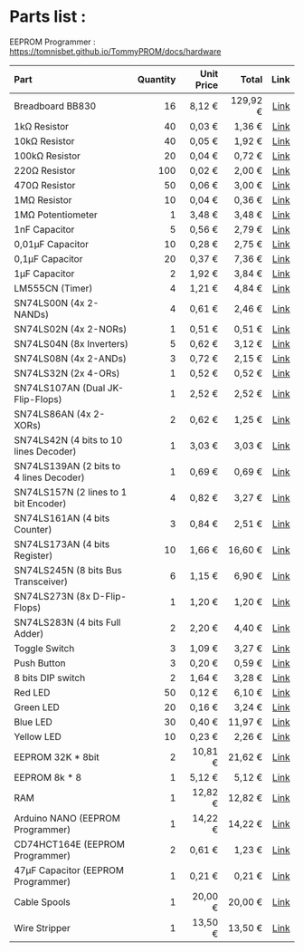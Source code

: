 # Parts list :

EEPROM Programmer : https://tomnisbet.github.io/TommyPROM/docs/hardware

| Part                                    | Quantity | Unit Price |    Total |                                                                                                                                                                                                                                                                                                                                                                                                                                                                                                                                                                                                                                           Link |
|:----------------------------------------|---------:|-----------:|---------:|-----------------------------------------------------------------------------------------------------------------------------------------------------------------------------------------------------------------------------------------------------------------------------------------------------------------------------------------------------------------------------------------------------------------------------------------------------------------------------------------------------------------------------------------------------------------------------------------------------------------------------------------------:|
| Breadboard BB830                        |       16 |     8,12 € | 129,92 € |                                                                                                                                                                                                                                                                                                                                                                                                                                                                                                                                   [Link](https://www.mouser.fr/ProductDetail/BusBoard-Prototype-Systems/BB830?qs=VEfmQw3KOauhPeTwYxNCaA%3D%3D) |
| 1kΩ Resistor                            |       40 |     0,03 € |   1,36 € |                                                                                                                                                                                                                                                                                                                                                                                                                                                                                                                             [Link](https://www.mouser.fr/ProductDetail/YAGEO/CFR-25JR-52-1K?qs=sGAEpiMZZMtlubZbdhIBIG2rwDeDG2Hz0nFs2Ia3WF8%3D) |
| 10kΩ Resistor                           |       40 |     0,05 € |   1,92 € |                                                                                                                                                                                                                                                                                                                                                                                                                                                                                                                        [Link](https://www.mouser.fr/ProductDetail/YAGEO/CFR25SJT-26-10K?qs=sGAEpiMZZMtlubZbdhIBIMMVXX%252BgggzkNaoPvJwEHrI%3D) |
| 100kΩ Resistor                          |       20 |     0,04 € |   0,72 € |                                                                                                                                                                                                                                                                                                                                                                                                                                                                                                                           [Link](https://www.mouser.fr/ProductDetail/YAGEO/CFR-25JT-52-100K?qs=sGAEpiMZZMtlubZbdhIBIGhJWRsHPi3Sk4OTVw1zMIc%3D) |
| 220Ω Resistor                           |      100 |     0,02 € |   2,00 € |                                                                                                                                                                                                                                                                                                                                                                                                                                                                                                                                           [Link](https://www.mouser.fr/ProductDetail/YAGEO/CFR-25JT-52-220R?qs=KUIzHt%2Fe91lrctWTReofaw%3D%3D) |
| 470Ω Resistor                           |       50 |     0,06 € |   3,00 € |                                                                                                                                                                                                                                                                                                                                                                                                                                                                                                                       [Link](https://www.mouser.fr/ProductDetail/YAGEO/CFR-25JB-52-470R?qs=sGAEpiMZZMtlubZbdhIBINt%2Ft6Hry3%2FBRNeQGvITYbY%3D) |
| 1MΩ Resistor                            |       10 |     0,04 € |   0,36 € |                                                                                                                                                                                                                                                                                                                                                                                                                                                                                                                           [Link](https://www.mouser.fr/ProductDetail/YAGEO/CFR-25JT-52-1M?qs=sGAEpiMZZMtlubZbdhIBIFoOGUvNp40aH4%2FXjzEg6fE%3D) |
| 1MΩ Potentiometer                       |        1 |     3,48 € |   3,48 € |                                                                                                                                                                                                                                                                                                                                                                                                                                                                                                                                            [Link](https://www.mouser.fr/ProductDetail/Bourns/3310C-001-105L?qs=eLugBjTgzvPv9Y%2FgcMMx5A%3D%3D) |
| 1nF Capacitor                           |        5 |     0,56 € |   2,79 € |                                                                                                                                                                                                                                                                                                                                                                                                                                                                                                                              [Link](https://www.mouser.fr/ProductDetail/Vishay-BC-Components/K102J15C0GF53H5G?qs=DPoM0jnrROVTxjmlWxnrvw%3D%3D) |
| 0,01µF Capacitor                        |       10 |     0,28 € |   2,75 € |                                                                                                                                                                                                                                                                                                                                                                                                                                                                                                        [Link](https://www.mouser.fr/ProductDetail/Murata-Electronics/RDER71H103K0K1H03B?qs=sGAEpiMZZMsh%252B1woXyUXjxDBwwEQMMyX8THmGZDylx4%3D) |
| 0,1µF Capacitor                         |       20 |     0,37 € |   7,36 € |                                                                                                                                                                                                                                                                                                                                                                                                                                                                                                  [Link](https://www.mouser.fr/ProductDetail/Vishay-BC-Components/K104K15X7RF53H5G?qs=sGAEpiMZZMsh%252B1woXyUXj30ZYomYlxpXf%2Fk4SX%252BaKhs%3D) |
| 1µF Capacitor                           |        2 |     1,92 € |   3,84 € |                                                                                                                                                                                                                                                                                                                                                                                                                                                                                                        [Link](https://www.mouser.fr/ProductDetail/Vishay-BC-Components/K105K20X7RF53H5G?qs=sGAEpiMZZMsh%252B1woXyUXj30ZYomYlxpX2NqlpTPuHDk%3D) |
| LM555CN (Timer)                         |        4 |     1,21 € |   4,84 € |                                                                                                                                                                                                                                                                                                                                                                                                                                                                                                                                   [Link](https://www.mouser.lu/ProductDetail/Texas-Instruments/LM555CN-NOPB?qs=QbsRYf82W3GjZpQL%2FakZOg%3D%3D) |
| SN74LS00N (4x 2-NANDs)                  |        4 |     0,61 € |   2,46 € |                                                                                                                                                                                                                                                                                                                                                                                                                                                                                                                                    [Link](https://www.mouser.lu/ProductDetail/Texas-Instruments/SN74LS00N?qs=spW5eSrOWB6G5wECF%252BEZFA%3D%3D) |
| SN74LS02N (4x 2-NORs)                   |        1 |     0,51 € |   0,51 € |                                                                                                                                                                                                                                                                                                                                                                                                                                                                                                                                    [Link](https://www.mouser.lu/ProductDetail/Texas-Instruments/SN74LS02N?qs=spW5eSrOWB4KM%252BpAgRke5g%3D%3D) |
| SN74LS04N (8x Inverters)                |        5 |     0,62 € |   3,12 € |                                                                                                                                                                                                                                                                                                                                                                                                                                                                                                                                        [Link](https://www.mouser.lu/ProductDetail/Texas-Instruments/SN74LS04N?qs=spW5eSrOWB4DgGWIHPxzvg%3D%3D) |
| SN74LS08N (4x 2-ANDs)                   |        3 |     0,72 € |   2,15 € |                                                                                                                                                                                                                                                                                                                                                                                                                                                                                                                                        [Link](https://www.mouser.lu/ProductDetail/Texas-Instruments/SN74LS08N?qs=spW5eSrOWB4y5MjcKVGhlA%3D%3D) |
| SN74LS32N (2x 4-ORs)                    |        1 |     0,52 € |   0,52 € |                                                                                                                                                                                                                                                                                                                                                                                                                                                                                                                                        [Link](https://www.mouser.lu/ProductDetail/Texas-Instruments/SN74LS32N?qs=q2XTDbzbm6DA9Mnew5GiLA%3D%3D) |
| SN74LS107AN (Dual JK-Flip-Flops)        |        1 |     2,52 € |   2,52 € |                                                                                                                                                                                                                                                                                                                                                                                                                                                                                                                                    [Link](https://www.mouser.lu/ProductDetail/Texas-Instruments/SN74LS107AN?qs=HE9hdJajmepydgZvtE%2FvQg%3D%3D) |
| SN74LS86AN  (4x 2-XORs)                 |        2 |     0,62 € |   1,25 € |                                                                                                                                                                                                                                                                                                                                                                                                                                                                                                                                     [Link](https://www.mouser.lu/ProductDetail/Texas-Instruments/SN74LS86AN?qs=mTHRaKC2c7P%2FJtp1i2FCFw%3D%3D) |
| SN74LS42N (4 bits to 10 lines Decoder)  |        1 |     3,03 € |   3,03 € |                                                                                                                                                                                                                                                                                                                                                                                                                                                                                                                                        [Link](https://www.mouser.lu/ProductDetail/Texas-Instruments/SN74LS42N?qs=OorDGPQ79EpmRjK3jwIo9A%3D%3D) |
| SN74LS139AN (2 bits to 4 lines Decoder) |        1 |     0,69 € |   0,69 € |                                                                                                                                                                                                                                                                                                                                                                                                                                                                                                                                    [Link](https://www.mouser.lu/ProductDetail/Texas-Instruments/SN74LS139AN?qs=3pnr37ZAbK%2FhW2T3DHZDAw%3D%3D) |
| SN74LS157N (2 lines to 1 bit Encoder)   |        4 |     0,82 € |   3,27 € |                                                                                                                                                                                                                                                                                                                                                                                                                                                                                                                                       [Link](https://www.mouser.lu/ProductDetail/Texas-Instruments/SN74LS157N?qs=LzFo6vGRJ4stINDkpW5nIA%3D%3D) |
| SN74LS161AN (4 bits Counter)            |        3 |     0,84 € |   2,51 € |                                                                                                                                                                                                                                                                                                                                                                                                                                                                                                                                    [Link](https://www.mouser.lu/ProductDetail/Texas-Instruments/SN74LS161AN?qs=pt%2FIv5r0EPdAOdsihx36Qg%3D%3D) |
| SN74LS173AN (4 bits Register)           |       10 |     1,66 € |  16,60 € |                                                                                                                                                                                                                                                                                                                                                                                                                                                                                                                                      [Link](https://www.mouser.lu/ProductDetail/Texas-Instruments/SN74LS173AN?qs=nMmhAzRCgdAkY4Cck6ihbQ%3D%3D) |
| SN74LS245N (8 bits Bus Transceiver)     |        6 |     1,15 € |   6,90 € |                                                                                                                                                                                                                                                                                                                                                                                                                                                                                                                                     [Link](https://www.mouser.lu/ProductDetail/Texas-Instruments/SN74LS245N?qs=tJ5HNKWh3OU3CUIGSPX6%2Fg%3D%3D) |
| SN74LS273N (8x D-Flip-Flops)            |        1 |     1,20 € |   1,20 € |                                                                                                                                                                                                                                                                                                                                                                                                                                                                                                                                       [Link](https://www.mouser.lu/ProductDetail/Texas-Instruments/SN74LS273N?qs=DcvZ7Fltd5yuwihPzPUL0Q%3D%3D) |
| SN74LS283N (4 bits Full Adder)          |        2 |     2,20 € |   4,40 € |                                                                                                                                                                                                                                                                                                                                                                                                                                                                                                                                       [Link](https://www.mouser.lu/ProductDetail/Texas-Instruments/SN74LS283N?qs=RnzODY3cU8uVeiPelRVWjw%3D%3D) |
| Toggle Switch                           |        3 |     1,09 € |   3,27 € |                                                                                                                                                                                                                                                                                                                                                                                                                                                                                                                          [Link](https://www.mouser.lu/ProductDetail/TE-Connectivity-Alcoswitch/MHS12204?qs=x%2FgbKjZ2T%2FPUluB%2FWhqq0Q%3D%3D) |
| Push Button                             |        3 |     0,20 € |   0,59 € |                                                                                                                                                                                                                                                                                                                                                                                                                                                                                                                                            [Link](https://www.mouser.lu/ProductDetail/E-Switch/TL1105PF160Q?qs=iWbXB9lueyCtFh0h%2FBaqIg%3D%3D) |
| 8 bits DIP switch                       |        2 |     1,64 € |   3,28 € |                                                                                                                                                                                                                                                                                                                                                                                                                                                                                                                                                  [Link](https://www.mouser.lu/ProductDetail/E-Switch/KAS1108E?qs=f57gQzlyLiprZHQecsfCqA%3D%3D) |
| Red LED                                 |       50 |     0,12 € |   6,10 € |                                                                                                                                                                                                                                                                                                                                                                                                                                                                                                                                             [Link](https://www.mouser.lu/ProductDetail/Lumex/SSL-LX5093IT?qs=z5hCOXTvo57cxO7p%252BvLJIw%3D%3D) |
| Green LED                               |       20 |     0,16 € |   3,24 € |                                                                                                                                                                                                                                                                                                                                                                                                                                                                                                                                                [Link](https://www.mouser.lu/ProductDetail/Kingbright/WP7113GT?qs=pz0eHrWKk7l3r4lHAQVJ9A%3D%3D) |
| Blue LED                                |       30 |     0,40 € |  11,97 € |                                                                                                                                                                                                                                                                                                                                                                                                                                                                                                                                             [Link](https://www.mouser.lu/ProductDetail/Kingbright/WP7083QBD-G?qs=vEWui5pQpatbKK552qzGvw%3D%3D) |
| Yellow LED                              |       10 |     0,23 € |   2,26 € |                                                                                                                                                                                                                                                                                                                                                                                                                                                                                                                                                [Link](https://www.mouser.lu/ProductDetail/Kingbright/WP7113YT?qs=YPg7lQ8MWSfGn6TgDjFnaQ%3D%3D) |
| EEPROM 32K * 8bit                       |        2 |    10,81 € |  21,62 € |                                                                                                                                                                                                                                                                                                                                                                                                                                                                                                                             [Link](https://www.mouser.fr/ProductDetail/Microchip-Technology/AT28C256-15PU?qs=MAR%2F2X5XOp7eAU2%2FlNw9oA%3D%3D) |
| EEPROM 8k * 8                           |        1 |     5,12 € |   5,12 € |                                                                                                                                                                                                                                                                                                                                                                                                                                                                                                                                 [Link](https://www.mouser.fr/ProductDetail/Microchip-Technology/AT28C64B-15PU?qs=2VKgqYuc3OvipbcAuBcLow%3D%3D) |
| RAM                                     |        1 |    12,82 € |  12,82 € |                                                                                                                                                                                                                                                                                                                                                                                          [Link](https://www.mouser.fr/ProductDetail/Renesas-Electronics/7130LA35PDG?qs=JcGQCygHkIbDTyiFe0PjnA%3D%3D&countrycode=US&currencycode=USD&_gl=1*3if4y7*_ga*MTAzNTM5OTYxNi4xNzE2ODM0NzE1*_ga_15W4STQT4T*MTcxNjgzNDcxNS4xLjEuMTcxNjgzNDk4MS4yMi4wLjA.) |
| Arduino NANO (EEPROM Programmer)        |        1 |    14,22 € |  14,22 € |                                                                                                                                                                                                                                                                                                                                                                                                                                                                                                                                                   [Link](https://www.mouser.fr/ProductDetail/Arduino/ABX00033?qs=PzGy0jfpSMueXyfBfl2XSA%3D%3D) |
| CD74HCT164E (EEPROM Programmer)         |        2 |     0,61 € |   1,23 € |                                                                                                                                                                                                                                                                                                                                                                                                                                                                                                                                    [Link](https://www.mouser.fr/ProductDetail/Texas-Instruments/CD74HCT164E?qs=6gY4t2uohMwAmwONDb%2FR0A%3D%3D) |
| 47µF Capacitor (EEPROM Programmer)      |        1 |     0,21 € |   0,21 € |                                                                                                                                                                                                                                                                                                                                                                                                                                                                                                              [Link](https://www.mouser.fr/ProductDetail/KYOCERA-AVX/RES0611470M050B?qs=sGAEpiMZZMsh%252B1woXyUXj6XYNPSqQ%252BoesXIY65rkPAg%3D) |
| Cable Spools                            |        1 |    20,00 € |  20,00 € | [Link](https://www.amazon.fr/TUOFENG-bobines-diff%C3%A9rente-raccordement-cavalier/dp/B07V5FVSYL/ref=sr_1_7?__mk_fr_FR=%C3%85M%C3%85%C5%BD%C3%95%C3%91&crid=9NNI6L2Z5VWN&dib=eyJ2IjoiMSJ9.0GJ_2NC1-dbZisNCG0uWgWQKAmWUSuqs-o5ebrTjIZn8ubiU1QwkU9Gh142Fih853z31KGwVFOeWUVoJ-TbGsVzlHju7fXvkdh1JhvuEFUeb_L1T67HrB1iN-VO8_vllr5p35XVy4X2uOKCcWPBG3Zw1nx7cjU_X81v4o8dIwh3YBBq3GOItheXsizC0jtPc10Ji0awo5gZntCq0gPYdBt4ZS-2lh8ybcwGbcFMlggRDWKGcEvTBJjh3TIWkSv9nvJAh-Gai24Zut_mA1TdFyu3uKeqxj4Bwk1IPflw2hgU.IdLQs_p546lxgqjSsf53YLidxIWKaVXIvkeSPAjAAZU&dib_tag=se&keywords=22+awg+cable&qid=1716839166&s=hi&sprefix=22+awg+cable%2Cdiy%2C82&sr=1-7) |
| Wire Stripper                           |        1 |    13,50 € |  13,50 € |                                                 [Link](https://www.amazon.fr/Wirefy-STRP-01-Pince-d%C3%A9nuder-solides/dp/B083LKTZXT/ref=sr_1_18?crid=1HI52SK2G21D5&dib=eyJ2IjoiMSJ9.JQM4iVbF8klw3amOtYc065FbKYv-NfAGcZZs5gl2OoVhTjm6n7Bjygt92mg5nFKy67TeDMlDHA7_CHVoK_IT4qXFojWFLOhDBqFSZM2EDJtZ-jNZBDPui9KriCoaPI1Ip-JXeedRkqllN_Ua4gdOhvGdDFiRlVKo3FDhEWCnTzqaHIiHJxo-SU_hS8YggUuYPuT5h975PPG1vDuQ17uCqMkZhbE8t4ViHT9TyVTLbpvxCce3a7M7YmZ4BJ4Z6o3NGkGyboLwXSYmwIebavVA57y9n47IqYgkE6pGtTDjwRQ.bzsK61mpMEPxOlcViwo8hCNQu6q32Mpx42B3Higbv-Y&dib_tag=se&keywords=pince+a+denuder&qid=1716839292&s=hi&sprefix=pince+a+denud%2Cdiy%2C85&sr=1-18) |